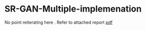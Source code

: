 # SR-GAN-Multiple-implemenation
No point reiterating here . Refer to attached report [pdf](raghvend_report_proj3.pdf)
